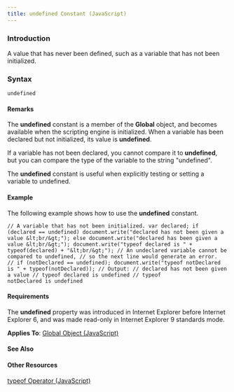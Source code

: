 ```yaml
---
title: undefined Constant (JavaScript)
---
```


### Introduction 

 A value that has never been defined, such as a variable that has not been initialized.

### Syntax 

```
undefined
```

#### Remarks 

<div id="languageReferenceRemarksSection" class="section" name="collapseableSection" style="">
  <p xmlns:util="util">
    The <b>undefined</b> constant is a member of the <b>Global</b> object, and becomes available when the scripting engine is initialized. When a variable has been declared but not initialized, its
    value is <b>undefined</b>.
  </p>
  <p xmlns:util="util">
    If a variable has not been declared, you cannot compare it to <b>undefined</b>, but you can compare the type of the variable to the string "undefined".
  </p>
  <p xmlns:util="util">
    The <b>undefined</b> constant is useful when explicitly testing or setting a variable to undefined.
  </p>
</div>

#### Example 

<p xmlns:util="util">
  The following example shows how to use the <b>undefined</b> constant.
</p>

```
// A variable that has not been initialized. var declared; if (declared == undefined) document.write("declared has not been given a value &lt;br/&gt;"); else document.write("declared has been given a
value &lt;br/&gt;"); document.write("typeof declared is " + typeof(declared) + "&lt;br/&gt;"); // An undeclared variable cannot be compared to undefined, // so the next line would generate an error.
// if (notDeclared == undefined); document.write("typeof notDeclared is " + typeof(notDeclared)); // Output: // declared has not been given a value // typeof declared is undefined // typeof
notDeclared is undefined
```

#### Requirements 

<div id="requirementsTitleSection" class="section" name="collapseableSection" style="">
  <p xmlns:util="util">
    The <b>undefined</b> property was introduced in Internet Explorer before Internet Explorer 6, and was made read-only in Internet Explorer 9 standards mode.
  </p>
  <p xmlns:util="util">
    <b>Applies To</b>: <span sdata="link"><a href="81a40cad-9354-4e38-8ad0-83fc4257baee.htm">Global Object (JavaScript)</a></span>
  </p>
</div>

#### See Also 

<div id="seeAlsoSection" class="section" name="collapseableSection" style="">
  <h4 class="subHeading">
    Other Resources
  </h4>
  <div class="seeAlsoStyle">
    <span sdata="link" xmlns:util="util"><a href="ee8a1036-119f-486f-b034-b07bdba87f0c.htm">typeof Operator (JavaScript)</a></span>
  </div>
</div>

